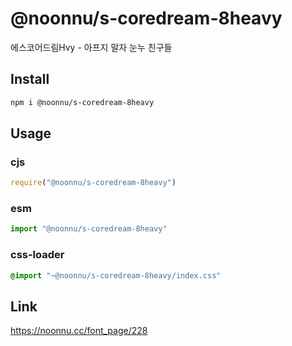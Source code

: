 # @noonnu/s-coredream-8heavy
에스코어드림Hvy - 아프지 말자 눈누 친구들

## Install
```sh
npm i @noonnu/s-coredream-8heavy
```
## Usage
### cjs
```js
require("@noonnu/s-coredream-8heavy")
```
### esm
```js
import "@noonnu/s-coredream-8heavy"
```
### css-loader
```css
@import "~@noonnu/s-coredream-8heavy/index.css"
```

## Link
https://noonnu.cc/font_page/228